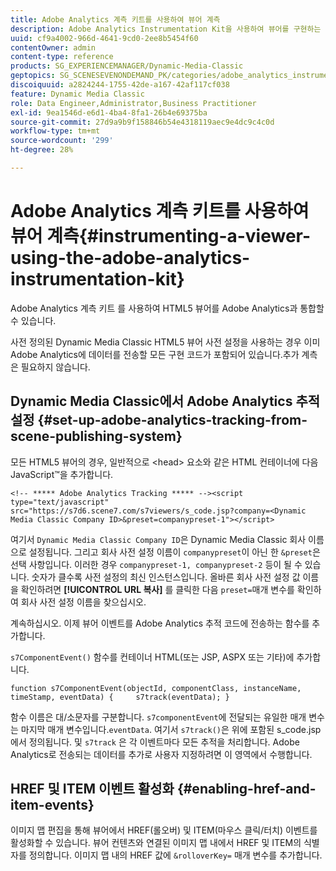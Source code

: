 ```yaml
---
title: Adobe Analytics 계측 키트를 사용하여 뷰어 계측
description: Adobe Analytics Instrumentation Kit을 사용하여 뷰어를 구현하는 방법을 알아봅니다.
uuid: cf9a4002-966d-4641-9cd0-2ee8b5454f60
contentOwner: admin
content-type: reference
products: SG_EXPERIENCEMANAGER/Dynamic-Media-Classic
geptopics: SG_SCENESEVENONDEMAND_PK/categories/adobe_analytics_instrumentation_kit
discoiquuid: a2824244-1755-42de-a167-42af117cf038
feature: Dynamic Media Classic
role: Data Engineer,Administrator,Business Practitioner
exl-id: 9ea1546d-e6d1-4ba4-8fa1-26b4e69375ba
source-git-commit: 27d9a9b9f158846b54e4318119aec9e4dc9c4c0d
workflow-type: tm+mt
source-wordcount: '299'
ht-degree: 28%

---
```


# Adobe Analytics 계측 키트를 사용하여 뷰어 계측{#instrumenting-a-viewer-using-the-adobe-analytics-instrumentation-kit}

Adobe Analytics 계측 키트 를 사용하여 HTML5 뷰어를 Adobe Analytics과 통합할 수 있습니다.

사전 정의된 Dynamic Media Classic HTML5 뷰어 사전 설정을 사용하는 경우 이미 Adobe Analytics에 데이터를 전송할 모든 구현 코드가 포함되어 있습니다.추가 계측은 필요하지 않습니다.

## Dynamic Media Classic에서 Adobe Analytics 추적 설정 {#set-up-adobe-analytics-tracking-from-scene-publishing-system}

모든 HTML5 뷰어의 경우, 일반적으로 &lt;head> 요소와 같은 HTML 컨테이너에 다음 JavaScript™을 추가합니다.

```as3
<!-- ***** Adobe Analytics Tracking ***** --><script type="text/javascript" src="https://s7d6.scene7.com/s7viewers/s_code.jsp?company=<Dynamic Media Classic Company ID>&preset=companypreset-1"></script>
```

여기서 `Dynamic Media Classic Company ID`은 Dynamic Media Classic 회사 이름으로 설정됩니다. 그리고 회사 사전 설정 이름이 `companypreset`이 아닌 한 `&preset`은 선택 사항입니다. 이러한 경우 `companypreset-1, companypreset-2` 등이 될 수 있습니다. 숫자가 클수록 사전 설정의 최신 인스턴스입니다. 올바른 회사 사전 설정 값 이름을 확인하려면 **[!UICONTROL URL 복사]** 를 클릭한 다음 `preset=`매개 변수를 확인하여 회사 사전 설정 이름을 찾으십시오.

계속하십시오. 이제 뷰어 이벤트를 Adobe Analytics 추적 코드에 전송하는 함수를 추가합니다.

`s7ComponentEvent()` 함수를 컨테이너 HTML(또는 JSP, ASPX 또는 기타)에 추가합니다.

```as3
function s7ComponentEvent(objectId, componentClass, instanceName, timeStamp, eventData) {     s7track(eventData); }
```

함수 이름은 대/소문자를 구분합니다. `s7componentEvent`에 전달되는 유일한 매개 변수는 마지막 매개 변수입니다.`eventData`. 여기서 `s7track()`은 위에 포함된 s_code.jsp에서 정의됩니다. 및 `s7track` 은 각 이벤트마다 모든 추적을 처리합니다. Adobe Analytics로 전송되는 데이터를 추가로 사용자 지정하려면 이 영역에서 수행합니다.

## HREF 및 ITEM 이벤트 활성화 {#enabling-href-and-item-events}

이미지 맵 편집을 통해 뷰어에서 HREF(롤오버) 및 ITEM(마우스 클릭/터치) 이벤트를 활성화할 수 있습니다. 뷰어 컨텐츠와 연결된 이미지 맵 내에서 HREF 및 ITEM의 식별자를 정의합니다. 이미지 맵 내의 HREF 값에 `&rolloverKey=` 매개 변수를 추가합니다.
